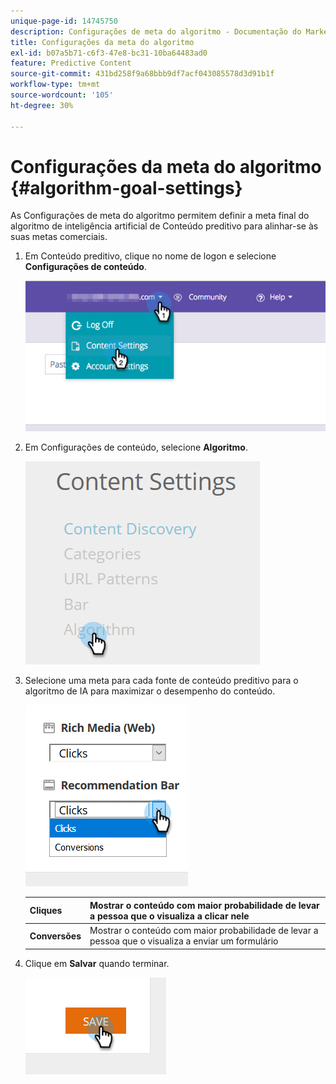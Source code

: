 ```yaml
---
unique-page-id: 14745750
description: Configurações de meta do algoritmo - Documentação do Marketo - Documentação do produto
title: Configurações da meta do algoritmo
exl-id: b07a5b71-c6f3-47e8-bc31-10ba64483ad0
feature: Predictive Content
source-git-commit: 431bd258f9a68bbb9df7acf043085578d3d91b1f
workflow-type: tm+mt
source-wordcount: '105'
ht-degree: 30%

---
```


# Configurações da meta do algoritmo {#algorithm-goal-settings}

As Configurações de meta do algoritmo permitem definir a meta final do algoritmo de inteligência artificial de Conteúdo preditivo para alinhar-se às suas metas comerciais.

1. Em Conteúdo preditivo, clique no nome de logon e selecione **Configurações de conteúdo**.

   ![](assets/1.png)

1. Em Configurações de conteúdo, selecione **Algoritmo**.

   ![](assets/two-1.png)

1. Selecione uma meta para cada fonte de conteúdo preditivo para o algoritmo de IA para maximizar o desempenho do conteúdo.

   ![](assets/three-new.png)

   | **Cliques** | Mostrar o conteúdo com maior probabilidade de levar a pessoa que o visualiza a clicar nele |
   |---|---|
   | **Conversões** | Mostrar o conteúdo com maior probabilidade de levar a pessoa que o visualiza a enviar um formulário |

1. Clique em **Salvar** quando terminar.

   ![](assets/four.png)
